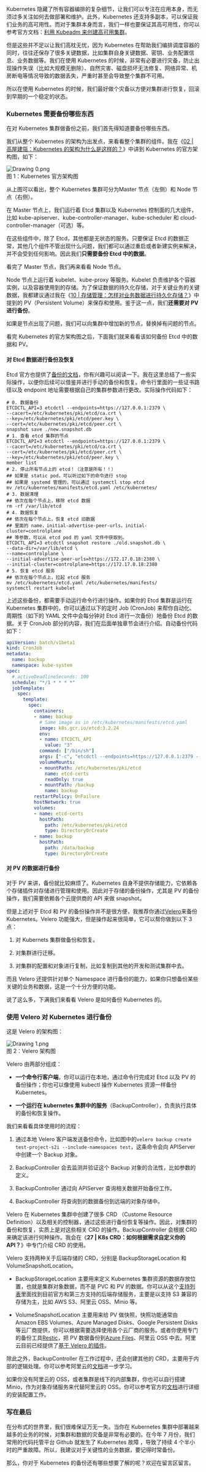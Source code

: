 Kubernetes 隐藏了所有容器编排的复杂细节，让我们可以专注在应用本身，而无须过多关注如何去做部署和维护。此外，Kubernetes 还支持多副本，可以保证我们业务的高可用性。而对于集群本身而言，我们一样也要保证其高可用性，你可以参考官方文档：[利用 Kubeadm 来创建高可用集群](https://kubernetes.io/zh/docs/setup/production-environment/tools/kubeadm/high-availability/)。

但是这些并不足以让我们高枕无忧，因为 Kubernetes 在帮助我们编排调度容器的同时，往往还保存了很多关键数据，比如集群自身关键数据、密钥、业务配置信息、业务数据等。我们在使用 Kubernetes 的时候，非常有必要进行灾备，防止出现操作失误（比如大规模无删除）、自然灾害、磁盘损坏无法修复、网络异常、机房断电等情况导致的数据丢失，严重时甚至会导致整个集群不可用。

所以在使用 Kubernetes 的时候，我们最好做个灾备以方便对集群进行恢复，回滚到早期的一个稳定的状态。

### Kubernetes 需要备份哪些东西

在对 Kubernetes 集群做备份之前，我们首先得知道要备份哪些东西。

我们从整个 Kubernetes 的架构为出发点，来看看整个集群的组件。我在《[02 \| 高屋建瓴：Kubernetes 的架构为什么是这样的？](https://kaiwu.lagou.com/course/courseInfo.htm?courseId=447#/detail/pc?id=4519)》中讲到 Kubernetes 的官方架构图，如下：

![Drawing 0.png](https://s0.lgstatic.com/i/image/M00/6B/F9/Ciqc1F-qTFCAfuayAAHPVgKdC98338.png)  
图 1：Kubernetes 官方架构图

从上图可以看出，整个 Kubernetes 集群可分为Master 节点（左侧）和 Node 节点（右侧）。

在 Master 节点上，我们运行着 Etcd 集群以及 Kubernetes 控制面的几大组件，比如 kube-apiserver、kube-controller-manager、kube-scheduler 和 cloud-controller-manager（可选）等。

在这些组件中，除了 Etcd，其他都是无状态的服务。只要保证 Etcd 的数据正常，其他几个组件不管出现什么问题，我们都可以通过重启或者新建实例来解决，并不会受到任何影响。因此我们**只需要备份 Etcd 中的数据**。

看完了 Master 节点，我们再来看看 Node 节点。

Node 节点上运行着 kubelet、kube-proxy 等服务。Kubelet 负责维护各个容器实例，以及容器使用到的存储。为了保证数据的持久化存储，对于关键业务的关键数据，我都建议通过我在《[10 \| 存储管理：怎样对业务数据进行持久化存储？](https://kaiwu.lagou.com/course/courseInfo.htm?courseId=447#/detail/pc?id=4527)》中提到的 PV（Persistent Volume）来保存和使用。鉴于这一点，我们**还需要对 PV 进行备份**。

如果是节点出现了问题，我们可以向集群中增加新的节点，替换掉有问题的节点。

看完 Kubernetes 的官方架构图之后，下面我们就来看看该如何备份 Etcd 中的数据和 PV。

#### 对 Etcd 数据进行备份及恢复

Etcd 官方也提供了[备份的文档](https://etcd.io/docs/v3.4.0/op-guide/recovery/)，你有兴趣可以阅读一下。我在这里总结了一些实际操作，以便你后续可以借鉴并进行手动的备份和恢复。命令行里面的一些证书路径以及 endpoint 地址需要根据自己的集群参数进行更改。实际操作代码如下：

```shell
# 0. 数据备份
ETCDCTL_API=3 etcdctl --endpoints=https://127.0.0.1:2379 \
--cacert=/etc/kubernetes/pki/etcd/ca.crt \
--key=/etc/kubernetes/pki/etcd/peer.key \
--cert=/etc/kubernetes/pki/etcd/peer.crt \
snapshot save ./new.snapshot.db
# 1. 查看 etcd 集群的节点
ETCDCTL_API=3 etcdctl --endpoints=https://127.0.0.1:2379 \ 
--cacert=/etc/kubernetes/pki/etcd/ca.crt \ 
--cert=/etc/kubernetes/pki/etcd/peer.crt \ 
--key=/etc/kubernetes/pki/etcd/peer.key \
member list
# 2. 停止所有节点上的 etcd！（注意是所有！！）
## 如果是 static pod，可以听过如下的命令进行 stop
## 如果是 systemd 管理的，可以通过 systemctl stop etcd
mv /etc/kubernetes/manifests/etcd.yaml /etc/kubernetes/
# 3. 数据清理
## 依次在每个节点上，移除 etcd 数据
rm -rf /var/lib/etcd
# 4. 数据恢复
## 依次在每个节点上，恢复 etcd 旧数据
## 里面的 name，initial-advertise-peer-urls，initial-cluster=controlplane
## 等参数，可以从 etcd pod 的 yaml 文件中获取到。
ETCDCTL_API=3 etcdctl snapshot restore ./old.snapshot.db \
--data-dir=/var/lib/etcd \
--name=controlplane \
--initial-advertise-peer-urls=https://172.17.0.18:2380 \
--initial-cluster=controlplane=https://172.17.0.18:2380
# 5. 恢复 etcd 服务
## 依次在每个节点上，拉起 etcd 服务
mv /etc/kubernetes/etcd.yaml /etc/kubernetes/manifests/
systemctl restart kubelet
```

上述这些备份，都需要手动运行命令行进行操作。如果你的 Etcd 集群是运行在 Kubernetes 集群中的，你可以通过以下的定时 Job (CronJob) 来帮你自动化、周期性（如下的 YAML 文件中会每分钟对 Etcd 进行一次备份）地备份 Etcd 的数据。关于 CronJob 部分的内容，我们在后面单独章节会进行介绍。自动备份代码如下：

```yaml
apiVersion: batch/v1beta1
kind: CronJob
metadata:
  name: backup
  namespace: kube-system
spec:
  # activeDeadlineSeconds: 100
  schedule: "*/1 * * * *"
  jobTemplate:
    spec:
      template:
        spec:
          containers:
          - name: backup
            # Same image as in /etc/kubernetes/manifests/etcd.yaml
            image: k8s.gcr.io/etcd:3.2.24
            env:
            - name: ETCDCTL_API
              value: "3"
            command: ["/bin/sh"]
            args: ["-c", "etcdctl --endpoints=https://127.0.0.1:2379 --cacert=/etc/kubernetes/pki/etcd/ca.crt --cert=/etc/kubernetes/pki/etcd/healthcheck-client.crt --key=/etc/kubernetes/pki/etcd/healthcheck-client.key snapshot save /backup/etcd-snapshot-$(date +%Y-%m-%d_%H:%M:%S_%Z).db"]
            volumeMounts:
            - mountPath: /etc/kubernetes/pki/etcd
              name: etcd-certs
              readOnly: true
            - mountPath: /backup
              name: backup
          restartPolicy: OnFailure
          hostNetwork: true
          volumes:
          - name: etcd-certs
            hostPath:
              path: /etc/kubernetes/pki/etcd
              type: DirectoryOrCreate
          - name: backup
            hostPath:
              path: /data/backup
              type: DirectoryOrCreate
```

#### 对 PV 的数据进行备份

对于 PV 来讲，备份就比较麻烦了。Kubernetes 自身不提供存储能力，它依赖各个存储插件对存储进行管理和使用。因此对于存储的备份操作，尤其是 PV 的备份操作，我们需要依赖各个云提供商的 API 来做 snapshot。

但是上述对于 Etcd 和 PV 的备份操作并不是很方便，我推荐你通过[Velero](https://github.com/vmware-tanzu/velero)来备份 Kubernetes。Velero 功能强大，但是操作起来很简单，它可以帮你做到以下 3 点：

1. 对 Kubernets 集群做备份和恢复。

2. 对集群进行迁移。

3. 对集群的配置和对象进行复制，比如复制到其他的开发和测试集群中去。

而且 Velero 还提供针对单个 Namespace 进行备份的能力，如果你只想备份某些关键的业务和数据，这是一个十分方便的功能。

说了这么多，下满我们来看看 Velero 是如何备份 Kubernetes 的。

### 使用 Velero 对 Kubernetes 进行备份

这是 Velero 的架构图：

![Drawing 1.png](https://s0.lgstatic.com/i/image/M00/6C/04/CgqCHl-qTK6ADCLwAAFaThL2Fxk754.png)  
图 2：Velero 架构图

Velero 由两部分组成：

* **一个命令行客户端**，你可以运行在本地，通过命令行完成对 Etcd 以及 PV 的备份操作；你也可以像使用 kubectl 操作 Kubernetes 资源一样备份 Kubernetes。

* **一个运行在 kubernetes 集群中的服务**（BackupController），负责执行具体的备份和恢复操作。

我们来看看具体使用时的流程：

1. 通过本地 Velero 客户端发送备份命令，比如图中的`velero backup create test-project-s2i --include-namespaces test`，这条命令会向 APIServer 中创建一个 Backup 对象。

2. BackupController 会去监测并验证这个 Backup 对象的合法性，比如参数的定义。

3. BackupController 通过向 APIServer 查询相关数据开始备份工作。

4. BackupController 将查询到的数据备份到远端的对象存储中。

Velero 在 Kubernetes 集群中创建了很多 CRD （Custome Resource Definition）以及相关的控制器，通过这些进行备份恢复等操作。因此，对集群的备份和恢复，实质上是对这些相关 CRD 的操作。BackupController 会根据 CRD 来确定该进行何种操作。我会在《**27 \| K8s CRD：如何根据需求自定义你的 API？**》中专门介绍 CRD 的使用。

Velero 支持两种关于后端存储的 CRD，分别是 BackupStorageLocation 和 VolumeSnapshotLocation。

* BackupStorageLocation 主要用来定义 Kubernetes 集群资源的数据存放位置，也就是集群对象数据，而不是 PVC 和 PV 的数据。你可以从这个[支持列表](https://velero.io/docs/main/supported-providers/)里面找到目前官方和第三方支持的后端存储服务，主要是以支持 S3 兼容的存储为主，比如 AWS S3、阿里云 OSS、Minio 等。

* VolumeSnapshotLocation 主要用来给 PV 做快照，快照功能通常由 Amazon EBS Volumes、Azure Managed Disks、Google Persistent Disks 等云厂商提供，你可以根据需要选择使用各个云厂商的服务。或者你使用专门的备份工具[Restic](https://github.com/restic/restic)，把 PV 数据备份到[Azure Files](https://docs.microsoft.com/en-us/azure/aks/azure-files-dynamic-pv)、阿里云 OSS 中去。阿里云目前已经提供了[基于 Velero 的插件](https://github.com/AliyunContainerService/velero-plugin)。

除此之外，BackupController 在工作过程中，还会创建其他的 CRD，主要用于内部的逻辑处理。你可以参考阿里云的[文档](https://developer.aliyun.com/article/726863)进一步学习。

如果你没有阿里云的 OSS，或者集群是线下的内部集群，你也可以自行搭建 Minio，作为对象存储服务来代替阿里云的 OSS。你可以参考官方的[文档](https://velero.io/docs/main/contributions/minio/)进行详细的安装配置工作。

### 写在最后

在分布式的世界里，我们很难保证万无一失。当你在 Kubernetes 集群中部署越来越多的业务的时候，对集群和数据的灾备是非常有必要的。在今年 7 月份，我们常用的代码托管平台 Github 就发生了 Kubernetes 故障 ，导致了持续 4 个半小时的严重故障。所以，我建议对于关键性的业务数据，要记得时常备份。

那么，你对于 Kubernetes 的备份还有哪些想要了解的呢？欢迎在留言区留言。
